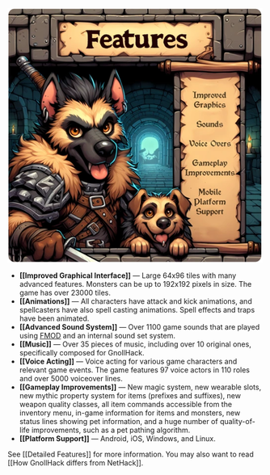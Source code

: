 ![features](/uploads/Features/features.webp)

* **[[Improved Graphical Interface]]** — Large 64x96 tiles with many advanced features. Monsters can be up to 192x192 pixels in size. The game has over 23000 tiles.
* **[[Animations]]** — All characters have attack and kick animations, and spellcasters have also spell casting animations. Spell effects and traps have been animated.
* **[[Advanced Sound System]]** — Over 1100 game sounds that are played using [FMOD](https://www.fmod.com/) and an internal sound set system.
* **[[Music]]** — Over 35 pieces of music, including over 10 original ones, specifically composed for GnollHack.
* **[[Voice Acting]]** — Voice acting for various game characters and relevant game events. The game features 97 voice actors in 110 roles and over 5000 voiceover lines.
* **[[Gameplay Improvements]]** — New magic system, new wearable slots, new mythic property system for items (prefixes and suffixes), new weapon quality classes, all item commands accessible from the inventory menu, in-game information for items and monsters, new status lines showing pet information, and a huge number of quality-of-life improvements, such as a pet pathing algorithm.
* **[[Platform Support]]** — Android, iOS, Windows, and Linux.

See [[Detailed Features]] for more information. You may also want to read [[How GnollHack differs from NetHack]].
